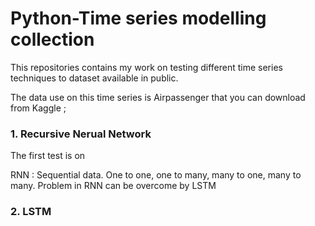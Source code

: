 # Python-Time series modelling collection

This repositories contains my work on testing different time series techniques to dataset available in public.

The data use on this time series is Airpassenger that you can download from Kaggle ; 

### 1. Recursive Nerual Network

The first test is on 

RNN : Sequential data. One to one, one to many, many to one, many to many.
Problem in RNN can be overcome by LSTM

### 2. LSTM 


